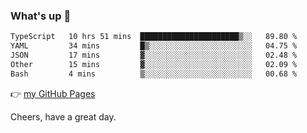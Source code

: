 ### What's up 👋

<!--START_SECTION:waka-->

```txt
TypeScript   10 hrs 51 mins  ██████████████████████▒░░   89.80 %
YAML         34 mins         █▒░░░░░░░░░░░░░░░░░░░░░░░   04.75 %
JSON         17 mins         ▓░░░░░░░░░░░░░░░░░░░░░░░░   02.48 %
Other        15 mins         ▓░░░░░░░░░░░░░░░░░░░░░░░░   02.09 %
Bash         4 mins          ▒░░░░░░░░░░░░░░░░░░░░░░░░   00.68 %
```

<!--END_SECTION:waka-->

👉 [my GitHub Pages](https://ykzhukian.github.io)

Cheers, have a great day.

